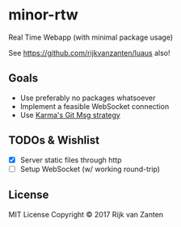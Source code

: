 # minor-rtw
Real Time Webapp (with minimal package usage)

See https://github.com/rijkvanzanten/luaus also!

## Goals
-  Use preferably no packages whatsoever
-  Implement a feasible WebSocket connection
-  Use [Karma's Git Msg strategy](http://karma-runner.github.io/1.0/dev/git-commit-msg.html)

## TODOs & Wishlist
-  [x] Server static files through http
-  [ ] Setup WebSocket (w/ working round-trip)

## License
MIT License
Copyright © 2017 Rijk van Zanten
